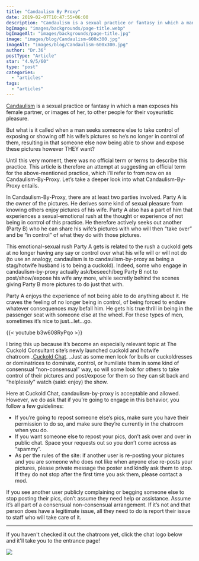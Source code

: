 ```yaml
---
title: "Candaulism By Proxy"
date: 2019-02-07T10:47:55+06:00
description: "Candaulism is a sexual practice or fantasy in which a man exposes his female partner, or images of her, to other people for their voyeuristic pleasu"
bgImage: "images/backgrounds/page-title.webp"
bgImageAlt: "images/backgrounds/page-title.jpg"
image: "images/blog/Candaulism-600x300.jpg"
imageAlt: "images/blog/Candaulism-600x300.jpg"
author: "Dr.36"
postType: "Article"
star: "4.9/5/60"
type: "post"
categories: 
  - "articles"
tags:
  - "articles"
---
```


[Candaulism](https://www.thecuckoldconsultant.com/articles/why-do-men-want-to-expose-their-wives/) is a sexual practice or fantasy in which a man exposes his female partner, or images of her, to other people for their voyeuristic pleasure.



But what is it called when a man seeks someone else to take control of exposing or showing off his wife’s pictures so he’s no longer in control of them, resulting in that someone else now being able to show and expose these pictures however THEY want?


Until this very moment, there was no official term or terms to describe this practice. This article is therefore an attempt at suggesting an official term for the above-mentioned practice, which I’ll refer to from now on as Candaulism-By-Proxy. Let’s take a deeper look into what Candaulism-By-Proxy entails.

In Candaulism-By-Proxy, there are at least two parties involved. Party A is the owner of the pictures. He derives some kind of sexual pleasure from knowing others enjoy pictures of his wife. Party A also has a part of him that experiences a sexual-emotional rush at the thought or experience of not being in control of this practice. He therefore actively seeks out another (Party B) who he can share his wife’s pictures with who will then “take over” and be “in control” of what they do with those pictures.

This emotional-sexual rush Party A gets is related to the rush a cuckold gets at no longer having any say or control over what his wife will or will not do (to use an analogy, candaulism is to candaulism-by-proxy as being a stag/hotwife husband is to being a cuckold). Indeed, some who engage in candaulism-by-proxy actually ask/beseech/beg Party B not to post/show/expose his wife any more, while secretly behind the scenes giving Party B more pictures to do just that with.



Party A enjoys the experience of not being able to do anything about it. He craves the feeling of no longer being in control, of being forced to endure whatever consequences may befall him. He gets his true thrill in being in the passenger seat with someone else at the wheel. For these types of men, sometimes it’s nice to just…let…go.

{{< youtube b3w608RyPqo >}}


I bring this up because it’s become an especially relevant topic at The Cuckold Consultant site’s newly launched cuckold and hotwife chatroom _[Cuckold Chat](https://www.thecuckoldconsultant.com/cuckold-chat/). _Just as some men look for bulls or cuckoldresses or dominatrices to dominate, control, or humiliate them in some kind of consensual “non-consensual” way, so will some look for others to take control of their pictures and post/expose for them so they can sit back and “helplessly” watch (said: enjoy) the show.

Here at Cuckold Chat, candaulism-by-proxy is acceptable and allowed. However, we do ask that if you’re going to engage in this behavior, you follow a few guidelines:

- If you’re going to repost someone else’s pics, make sure you have their permission to do so, and make sure they’re currently in the chatroom when you do.
-  If you want someone else to repost your pics, don’t ask over and over in public chat. Space your requests out so you don’t come across as “spammy”.
- As per the rules of the site: if another user is re-posting your pictures and you are someone who does not like when anyone else re-posts your pictures, please private message the poster and kindly ask them to stop. If they do not stop after the first time you ask them, please contact a mod.

If you see another user publicly complaining or begging someone else to stop posting their pics, don’t assume they need help or assistance. Assume it’s all part of a consensual non-consensual arrangement. If it’s not and that person does have a legitimate issue, all they need to do is report their issue to staff who will take care of it.

---

If you haven't checked it out the chatroom yet, click the chat logo below and it'll take you to the entrance page!


[![](/images/blog/Chat-265x300.png)](https://www.thecuckoldconsultant.com/cuckold-chat/)






